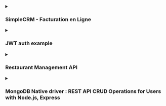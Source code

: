 <details>
  <summary><h3>SimpleCRM - Facturation en Ligne</h3></summary>
  <p>

**Overview**

SimpleCRM is a SaaS platform for online invoice management designed for businesses seeking a straightforward solution. The service offers a monthly subscription providing an all-in-one solution to simplify invoice management, accounting, and inventory control.

**Features**

* **Customer and Supplier Management:**
    * Creation of detailed company profiles (name, address, tax information, etc.)
    * Management of contact information
* **Product Management:**
    * Creation of product profiles with purchase and sale prices, margins, sizes, etc.
* **Inventory Management:**
    * Tracking of supplier replenishments
* **Invoicing:**
    * Creation of invoices with one or multiple products
    * Management of customer invoices
* **Order Management:**
    * Tracking of supplier orders
* **Other Features:**
    * Reporting and analysis
    * Integration with accounting software

**Business Rules**

* An invoice can contain one or more products.
* Each invoice is linked to a single customer.
* A product can be purchased from one or more suppliers.
* Each business can manage its invoices, customers, inventory, and suppliers.

**User Stories**

* As a sales manager, I want to manage the list of customers, invoices, and orders (read, add, delete, modify).

**Goals**

* Modeling and creation of the database.
* Development of an API to manage the business activities of subscribed clients.

**Technologies**

* **Web Server:** Node.js and Express
* **Database:** MySQL
* **ORM:** Prisma (recommended) or TypeORM

## Installation and Startup

1. Clone the repository.
2. Install dependencies with `npm install`.
3. Start the server with `nodemon`.

## Contribution

Contributions are welcome! Feel free to open issues or submit pull requests.

## License

This project is licensed under the MIT license. 


  </p>
</details>

<details>
  <summary><h3>JWT auth example</h3></summary>

  <p>

  # JWT Authentication Example

Create a Node.js application that allows users to register, log in, and authenticate using JWT. Implement APIs for registration, login, and accessing a protected route using a well-organized project structure.

## Project Structure

```
└── 📁jwt auth example
    └── 📁prisma
        └── schema.prisma
    └── 📁src
        └── 📁Config
            └── prisma.ts
        └── 📁Controllers
            └── AuthController.ts
        └── 📁Middleware
            └── AuthMiddleware.ts
        └── 📁Models
            └── UserModel.ts
        └── 📁Routes
            └── AuthRoutes.ts
        └── 📁Services
            └── AuthService.ts
            └── UserService.ts
        └── 📁Validation
            └── AuthValidator.ts
        └── app.ts
        └── server.ts
    └── .env
    └── .gitignore
    └── nodemon.json
    └── package-lock.json
    └── package.json
    └── tsconfig.json
```

## Routes

### Register (/auth/register)

**Method:** POST

**Body:**

```json
{ 
  "email": "your-email",
  "password": "your-password" 
}
```

**Description:** Registers a new user by hashing the password and storing the user details.

### Login (/auth/login)

**Method:** POST

**Body:**

```json
{ 
  "email": "your-email",
  "password": "your-password" 
}
```

**Description:** Authenticates a user by verifying the password and generates a JWT if credentials are valid.

### Protected Route (/protected)

**Method:** GET

**Description:** Returns protected information if the JWT is valid.

    
  </p>
  
</details>


<details>
  <summary><h3>Restaurant Management API</h3></summary>

  <p>


# Restoran Chain Website Backend

This repository contains the backend code for the Restoran chain website, designed to improve the chain's marketing strategy and provide customers with an easy way to view meals, book tables, and learn more about the restaurant.

## Technologies Used

The backend is built using Node.js and Express, with a MySQL database and Prisma ORM. The template engine used is Ejs, and Nodemailer is used for sending emails, along with an email marketing service.

## Features

The backend includes the following features:

- Model and creation of the database
- Creation of necessary endpoints (Home, About, Contact, Meals, Send Email, Add Meal)
- Dynamic sections: meals, teams, restaurant coordinates of the Home page
- Sending a thank-you email to new newsletter subscribers
- Recording all necessary information about incoming requests in a text file

## Business Rules

The following business rules are implemented in the backend:

- A meal can have only one category
- A restaurant can employ one or more employees
- A restaurant can serve one or more meals
- The restaurant offers its customers the opportunity to subscribe to its newsletter

## Routes 


| Method | Path | Description | Request Body | Response | Authentication |
|---|---|---|---|---|---|
| GET | `/` | Retrieves information for the home page (featured meals, team members, restaurant details) | N/A | JSON object containing home page data | N/A |
| GET | `/about` | Retrieves content for the "About Us" page | N/A | JSON object containing About content | N/A |
| GET | `/contact` | Retrieves content for the "contact Us" page | N/A | JSON object containing Contact content | N/A |
| POST | `/contact` | Handles submissions from the contact form | JSON object containing name, email, and message | Success message (200 OK) or error message (400 Bad Request) | N/A |
| POST | `/newsletter` | Handles newsletter subscription requests | JSON object containing email | Confirmation message (201 Created) or error message (400 Bad Request) | N/A |
| POST | `/admin/meals` | (Bonus) Handles submissions for adding new meals | JSON object containing meal details | Confirmation message (201 Created), error message (400 Bad Request), or 401 Unauthorized | Admin authentication required |
| POST | `/admin/employees` | (Bonus) Handles submissions for adding new employees | JSON object containing employee details | Confirmation message (201 Created), error message (400 Bad Request), or 401 Unauthorized | Admin authentication required |


## Bonus Features

The following bonus features are also included:

- CSRF protection
- Table reservation
- Form to add meals
- Form to add employees
- Customization of the site to adapt it to each restaurant

## Installation

To install the backend, follow these steps:

1. Clone the repository
2. Install the dependencies using `npm install`
3. Set up the MySQL database and update the `.env` file with the database credentials
4. Run the Prisma migrations using `npx prisma migrate dev`
5. Start the server using `npm start`

## Contributing

Contributions are welcome! Please submit a pull request with any proposed changes.

## License

This project is licensed under the [MIT License](LICENSE).


    
  </p>
</details>


<details>
  <summary><h3>MongoDB Native driver : REST API CRUD Operations for Users with Node.js, Express</h3></summary>

  <p>

This repository contains a basic example of a REST API built with Node.js, Express, and MongoDB's native driver to perform CRUD operations on a `users` collection.

## Getting Started

1. **Clone the repository:**
   ```bash
   git clone https://github.com/your-username/users-api.git
   ```
2. **Install dependencies:**
   ```bash
   npm install
   ```
3. **Create a `.env` file:**
   ```
   MONGO_URI=mongodb://localhost:27017/your-database-name
   PORT=8080
   ```
   Replace `mongodb://localhost:27017/your-database-name` with your MongoDB connection string and `3000` with your desired port.
4. **Run the server:**
   ```bash
   npm start
   ```
   The server will start running at `http://localhost:3000`.

## API Endpoints

The API provides the following endpoints for user management:

| Endpoint           | Method | Description                                                                     |
|--------------------|--------|------------------------------------------------------------------------------|
| `/users`            | POST   | Create a new user                                                             |
| `/users`            | GET    | Retrieve all users                                                           |
| `/users/:id`       | GET    | Retrieve a user by ID                                                         |
| `/users/:id`       | PUT    | Update a user by ID                                                          |
| `/users/:id`       | DELETE | Delete a user by ID                                                          |

## User Model

The user model is defined in `models/User.js` and includes the following fields:

- `username` (string, unique)
- `email` (string, unique)
- `password` (string, hashed)
- `role` (string, optional)
- `createdAt` (date)
- `updatedAt` (date)

## Data Validation

Input data for each endpoint is validated against the user model schema to ensure consistency and data integrity.

## Error Handling

The API includes basic error handling mechanisms to catch and handle potential errors during database operations. Appropriate error messages are returned to the client in case of failures.

## Testing

The API can be tested using a tool like Postman or similar. You can send requests to the specified endpoints with valid or invalid data to verify the correct functionality of each CRUD operation.

## Further Improvements

- Implement authentication and authorization to secure the API.
- Add features like password reset or account verification.
- Implement pagination for handling large numbers of users.
- Implement more robust error handling and logging.

## Contributing

Contributions are welcome! Please feel free to open issues or submit pull requests.

This project provides a basic foundation for building a user management API. You can extend it by adding more functionalities and features as required.

    
  </p>
</details>
